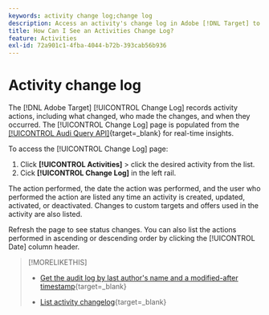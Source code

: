 ```yaml
---
keywords: activity change log;change log
description: Access an activity's change log in Adobe [!DNL Target] to view a record of who changed your activities and when the changes occurred.
title: How Can I See an Activities Change Log?
feature: Activities
exl-id: 72a901c1-4fba-4044-b72b-393cab56b936
---
```

# Activity change log

The [!DNL Adobe Target] [!UICONTROL Change Log] records activity actions, including what changed, who made the changes, and when they occurred. The [!UICONTROL Change Log] page is populated from the [[!UICONTROL Audi Query API]](https://experienceleague.adobe.com/en/docs/experience-platform/landing/governance-privacy-security/audit-logs/audit-api/overview){target=_blank} for real-time insights.

To access the [!UICONTROL Change Log] page: 

1. Click **[!UICONTROL Activities]** > click the desired activity from the list.
1. Cick **[!UICONTROL Change Log]** in the left rail.

The action performed, the date the action was performed, and the user who performed the action are listed any time an activity is created, updated, activated, or deactivated. Changes to custom targets and offers used in the activity are also listed.

Refresh the page to see status changes. You can also list the actions performed in ascending or descending order by clicking the [!UICONTROL Date] column header.

>[!MORELIKETHIS]
>
>* [Get the audit log by last author's name and a modified-after timestamp](https://developer.adobe.com/target/administer/admin-api/#tag/Revisions){target=_blank}
>
>* [List activity changelog](https://developer.adobe.com/target/administer/admin-api/#tag/Activities/operation/getChangelog){target=_blank}

